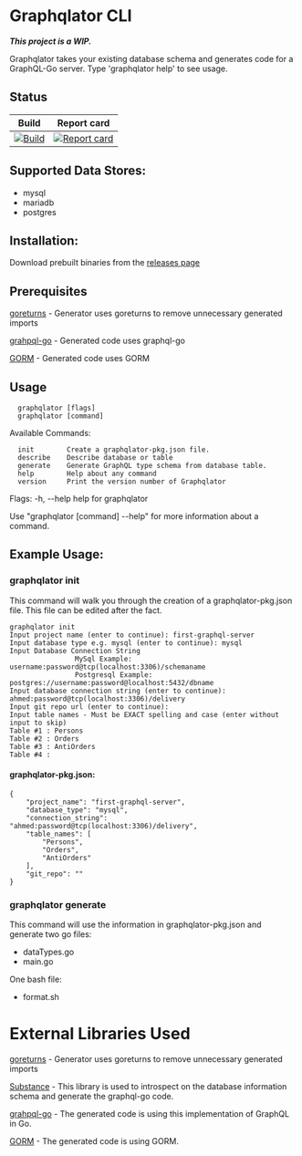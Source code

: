# Graphqlator CLI
__*This project is a WIP.*__

Graphqlator takes your existing database schema and generates code for a GraphQL-Go server. Type 'graphqlator help' to see usage.

## Status

| Build                             | Report card                           |
| :-------------------------------: | :-----------------------------------: |
| [![Build][build-badge]][build-link] | [![Report card][rc-badge]][rc-link]   |

[build-badge]: https://travis-ci.org/ahmedalhulaibi/graphqlator.svg?branch=master "Travis-CI build status"
[build-link]: https://travis-ci.org/ahmedalhulaibi/graphqlator "Travis-CI build status link"
[rc-badge]: https://goreportcard.com/badge/github.com/ahmedalhulaibi/graphqlator "Report card status"
[rc-link]: https://goreportcard.com/report/github.com/ahmedalhulaibi/graphqlator "Report card status"

## Supported Data Stores:

- mysql
- mariadb
- postgres

## Installation:

Download prebuilt binaries from the [releases page](https://github.com/ahmedalhulaibi/go-graphqlator-cli/releases)

## Prerequisites

[goreturns](https://github.com/sqs/goreturns) - Generator uses goreturns to remove unnecessary generated imports

[grahpql-go](https://github.com/graphql-go/graphql) - Generated code uses graphql-go

[GORM](https://github.com/jinzhu/gorm) - Generated code uses GORM

## Usage
```
  graphqlator [flags]
  graphqlator [command]
```
Available Commands:
```
  init        Create a graphqlator-pkg.json file.
  describe    Describe database or table
  generate    Generate GraphQL type schema from database table.
  help        Help about any command
  version     Print the version number of Graphqlator
```
Flags:
  -h, --help   help for graphqlator

Use "graphqlator [command] --help" for more information about a command.

## Example Usage:

### graphqlator init

This command will walk you through the creation of a graphqlator-pkg.json file. This file can be edited after the fact.

```
graphqlator init
Input project name (enter to continue): first-graphql-server
Input database type e.g. mysql (enter to continue): mysql
Input Database Connection String
				MySql Example: username:password@tcp(localhost:3306)/schemaname
				Postgresql Example: postgres://username:password@localhost:5432/dbname
Input database connection string (enter to continue): ahmed:password@tcp(localhost:3306)/delivery
Input git repo url (enter to continue): 
Input table names - Must be EXACT spelling and case (enter without input to skip)
Table #1 : Persons
Table #2 : Orders
Table #3 : AntiOrders
Table #4 : 
```
#### graphqlator-pkg.json:
```
{
    "project_name": "first-graphql-server",
    "database_type": "mysql",
    "connection_string": "ahmed:password@tcp(localhost:3306)/delivery",
    "table_names": [
        "Persons",
        "Orders",
        "AntiOrders"
    ],
    "git_repo": ""
}
```
### graphqlator generate
This command will use the information in graphqlator-pkg.json and generate two go files: 
- dataTypes.go
- main.go

One bash file:
- format.sh


# External Libraries Used
[goreturns](https://github.com/sqs/goreturns) - Generator uses goreturns to remove unnecessary generated imports

[Substance](https://github.com/ahmedalhulaibi/substance) - This library is used to introspect on the database information schema and generate the graphql-go code.

[grahpql-go](https://github.com/graphql-go/graphql) - The generated code is using this implementation of GraphQL in Go.

[GORM](https://github.com/jinzhu/gorm) - The generated code is using GORM.

